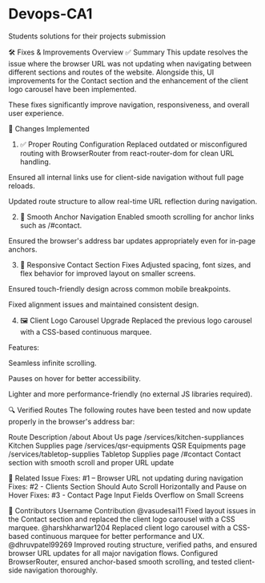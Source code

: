 # Devops-CA1
Students solutions for their projects submission

🛠️ Fixes & Improvements Overview
✅ Summary
This update resolves the issue where the browser URL was not updating when navigating between different sections and routes of the website. Alongside this, UI improvements for the Contact section and the enhancement of the client logo carousel have been implemented.

These fixes significantly improve navigation, responsiveness, and overall user experience.

🚀 Changes Implemented
1. ✅ Proper Routing Configuration
Replaced outdated or misconfigured routing with BrowserRouter from react-router-dom for clean URL handling.

Ensured all internal links use <Link> for client-side navigation without full page reloads.

Updated route structure to allow real-time URL reflection during navigation.

2. 🔗 Smooth Anchor Navigation
Enabled smooth scrolling for anchor links such as /#contact.

Ensured the browser's address bar updates appropriately even for in-page anchors.

3. 📱 Responsive Contact Section Fixes
Adjusted spacing, font sizes, and flex behavior for improved layout on smaller screens.

Ensured touch-friendly design across common mobile breakpoints.

Fixed alignment issues and maintained consistent design.

4. 🖼️ Client Logo Carousel Upgrade
Replaced the previous logo carousel with a CSS-based continuous marquee.

Features:

Seamless infinite scrolling.

Pauses on hover for better accessibility.

Lighter and more performance-friendly (no external JS libraries required).

🔍 Verified Routes
The following routes have been tested and now update properly in the browser's address bar:

Route	Description
/about	About Us page
/services/kitchen-suppliances	Kitchen Supplies page
/services/qsr-equipments	QSR Equipments page
/services/tabletop-supplies	Tabletop Supplies page
/#contact	Contact section with smooth scroll and proper URL update

🧩 Related Issue
Fixes: #1 – Browser URL not updating during navigation
Fixes: #2 - Clients Section Should Auto Scroll Horizontally and Pause on Hover
Fixes: #3 - Contact Page Input Fields Overflow on Small Screens

👥 Contributors
Username	Contribution
@vasudesai11	Fixed layout issues in the Contact section and replaced the client logo carousel with a CSS marquee.
@harshkharwar1204	Replaced client logo carousel with a CSS-based continuous marquee for better performance and UX.
@dhruvpatel99269	Improved routing structure, verified paths, and ensured browser URL updates for all major navigation flows. Configured BrowserRouter, ensured anchor-based smooth scrolling, and tested client-side navigation thoroughly.